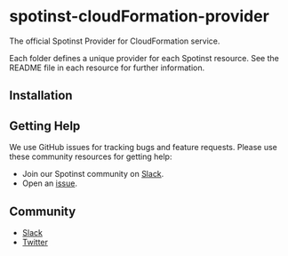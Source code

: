 # spotinst-cloudFormation-provider

The official Spotinst Provider for CloudFormation service.

Each folder defines a unique provider for each Spotinst resource. See the README file in each resource for further information.

## Installation



## Getting Help

We use GitHub issues for tracking bugs and feature requests. Please use these community resources for getting help:

* Join our Spotinst community on [Slack](http://slack.spotinst.com/).
* Open an [issue](https://github.com/spotinst/spotinst-cloudFormation-provider/issues/new/choose/).

## Community

* [Slack](http://slack.spotinst.com/)
* [Twitter](https://twitter.com/spotinst/)